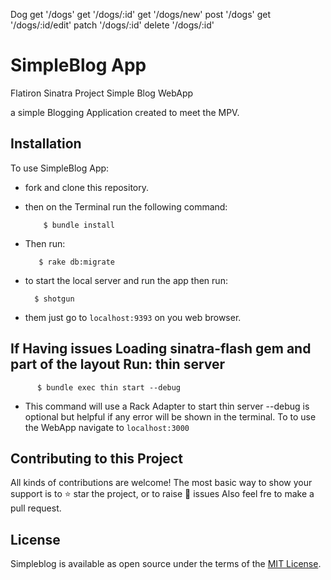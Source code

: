 Dog 
get '/dogs'
get '/dogs/:id'
get '/dogs/new'
post '/dogs'
get '/dogs/:id/edit'
patch '/dogs/:id'
delete '/dogs/:id'

# SimpleBlog App

Flatiron Sinatra Project Simple Blog WebApp
 
 a simple Blogging Application created to meet the MPV. 

## Installation

To use SimpleBlog App:

- fork and clone this repository.
- then on the Terminal run the following command:

          $ bundle install 

- Then run:

         $ rake db:migrate

-  to start the local server and run the app then run:
  
         $ shotgun

- them just go to `localhost:9393` on you web browser. 

## If Having issues Loading sinatra-flash gem and part of the layout Run: thin server

          $ bundle exec thin start --debug

- This command will use a Rack Adapter to start thin server --debug is optional but helpful if any error will be shown in the terminal. To to use the WebApp navigate to `localhost:3000`
 
 ## Contributing to this Project

 All kinds of contributions are welcome! The most basic way to show your support is to ⭐️ star the project, or to raise 🐞 issues Also feel fre to make a pull request.

 ## License

Simpleblog is available as open source under the terms of the [MIT License](https://opensource.org/licenses/MIT).